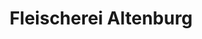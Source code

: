 ---
title: "Fleischerei Altenburg"
url: /lutherstadt-eisleben/fleischerei-altenburg/
shop: Metzgerei
---